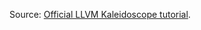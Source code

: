Source: [Official LLVM Kaleidoscope tutorial](https://releases.llvm.org/12.0.1/docs/tutorial/index.html).